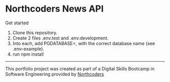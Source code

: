 # Northcoders News API

Get started

1. Clone this repository.
2. Create 2 files .env.test and .env.development.
3. Into each, add PGDATABASE=, with the correct database name (see .env-example).
4. run npm install

---

This portfolio project was created as part of a Digital Skills Bootcamp in Software Engineering provided by [Northcoders](https://northcoders.com/)
